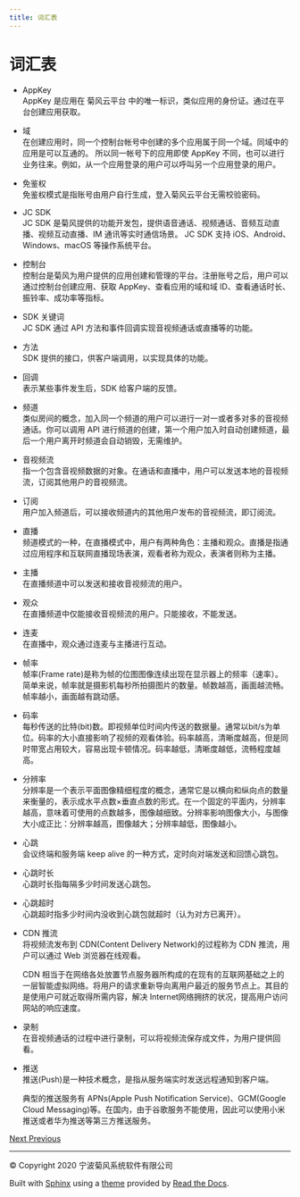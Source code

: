 ```yaml
---
title: 词汇表
---
```

# 词汇表

  - AppKey  
    AppKey 是应用在 菊风云平台 中的唯一标识，类似应用的身份证。通过在平台创建应用获取。

  - 域  
    在创建应用时，同一个控制台帐号中创建的多个应用属于同一个域。同域中的应用是可以互通的。 所以同一帐号下的应用即使 AppKey
    不同，也可以进行业务往来。例如，从一个应用登录的用户可以呼叫另一个应用登录的用户。

  - 免鉴权  
    免鉴权模式是指账号由用户自行生成，登入菊风云平台无需校验密码。

  - JC SDK  
    JC SDK 是菊风提供的功能开发包，提供语音通话、视频通话、音频互动直播、视频互动直播、IM 通讯等实时通信场景。 JC SDK 支持
    iOS、Android、Windows、macOS 等操作系统平台。

  - 控制台  
    控制台是菊风为用户提供的应用创建和管理的平台。注册账号之后，用户可以通过控制台创建应用、获取 AppKey、查看应用的域和域
    ID、查看通话时长、振铃率、成功率等指标。

  - SDK 关键词  
    JC SDK 通过 API 方法和事件回调实现音视频通话或直播等的功能。

  - 方法  
    SDK 提供的接口，供客户端调用，以实现具体的功能。

  - 回调  
    表示某些事件发生后，SDK 给客户端的反馈。

  - 频道  
    类似房间的概念，加入同一个频道的用户可以进行一对一或者多对多的音视频通话。你可以调用 API
    进行频道的创建，第一个用户加入时自动创建频道，最后一个用户离开时频道会自动销毁，无需维护。

  - 音视频流  
    指一个包含音视频数据的对象。在通话和直播中，用户可以发送本地的音视频流，订阅其他用户的音视频流。

  - 订阅  
    用户加入频道后，可以接收频道内的其他用户发布的音视频流，即订阅流。

  - 直播  
    频道模式的一种，在直播模式中，用户有两种角色：主播和观众。直播是指通过应用程序和互联网直播现场表演，观看者称为观众，表演者则称为主播。

  - 主播  
    在直播频道中可以发送和接收音视频流的用户。

  - 观众  
    在直播频道中仅能接收音视频流的用户。只能接收，不能发送。

  - 连麦  
    在直播中，观众通过连麦与主播进行互动。

  - 帧率  
    帧率(Frame
    rate)是称为帧的位图图像连续出现在显示器上的频率（速率）。简单来说，帧率就是摄影机每秒所拍摄图片的数量。帧数越高，画面越流畅。帧率越小，画面越有跳动感。

  - 码率  
    每秒传送的比特(bit)数。即视频单位时间内传送的数据量。通常以bit/s为单位。码率的大小直接影响了视频的观看体验。码率越高，清晰度越高，但是同时带宽占用较大，容易出现卡顿情况。码率越低，清晰度越低，流畅程度越高。

  - 分辨率  
    分辨率是一个表示平面图像精细程度的概念，通常它是以横向和纵向点的数量来衡量的，表示成水平点数×垂直点数的形式。在一个固定的平面内，分辨率越高，意味着可使用的点数越多，图像越细致。分辨率影响图像大小，与图像大小成正比：分辨率越高，图像越大；分辨率越低，图像越小。

  - 心跳  
    会议终端和服务端 keep alive 的一种方式，定时向对端发送和回馈心跳包。

  - 心跳时长  
    心跳时长指每隔多少时间发送心跳包。

  - 心跳超时  
    心跳超时指多少时间内没收到心跳包就超时（认为对方已离开）。

  - CDN 推流  
    将视频流发布到 CDN(Content Delivery Network)的过程称为 CDN 推流，用户可以通过 Web
    浏览器在线观看。
    
    CDN
    相当于在网络各处放置节点服务器所构成的在现有的互联网基础之上的一层智能虚拟网络。将用户的请求重新导向离用户最近的服务节点上。其目的是使用户可就近取得所需内容，解决
    Internet网络拥挤的状况，提高用户访问网站的响应速度。

  - 录制  
    在音视频通话的过程中进行录制，可以将视频流保存成文件，为用户提供回看。

  - 推送  
    推送(Push)是一种技术概念，是指从服务端实时发送远程通知到客户端。
    
    典型的推送服务有 APNs(Apple Push Notification Service)、GCM(Google Cloud
    Messaging)等。在国内，由于谷歌服务不能使用，因此可以使用小米推送或者华为推送等第三方推送服务。









[Next
](99_api_reference/index.html "多方视频通话")
[
Previous](97_FAQ.html "常见问题")



-----



© Copyright 2020 宁波菊风系统软件有限公司



Built with [Sphinx](http://sphinx-doc.org/) using a
[theme](https://github.com/rtfd/sphinx_rtd_theme) provided by [Read the
Docs](https://readthedocs.org).








